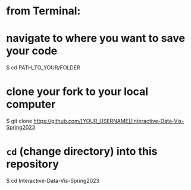 # from Terminal:

# navigate to where you want to save your code
$ cd PATH_TO_YOUR/FOLDER

# clone your fork to your local computer
$ git clone https://github.com/[YOUR_USERNAME]/Interactive-Data-Vis-Spring2023

# `cd` (change directory) into this repository
$ cd Interactive-Data-Vis-Spring2023
